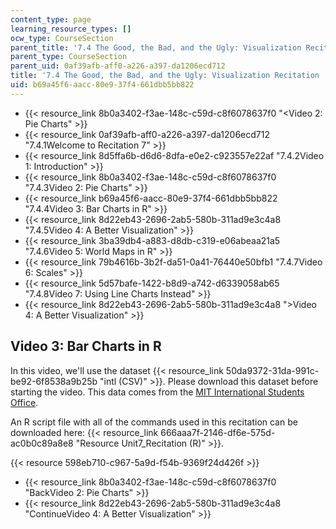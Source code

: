 ```yaml
---
content_type: page
learning_resource_types: []
ocw_type: CourseSection
parent_title: '7.4 The Good, the Bad, and the Ugly: Visualization Recitation  (Recitation)'
parent_type: CourseSection
parent_uid: 0af39afb-aff0-a226-a397-da1206ecd712
title: '7.4 The Good, the Bad, and the Ugly: Visualization Recitation  (Recitation)'
uid: b69a45f6-aacc-80e9-37f4-661dbb5bb822
---
```


*   {{< resource_link 8b0a3402-f3ae-148c-c59d-c8f6078637f0 "\<Video 2: Pie Charts" >}}
*   {{< resource_link 0af39afb-aff0-a226-a397-da1206ecd712 "7.4.1Welcome to Recitation 7" >}}
*   {{< resource_link 8d5ffa6b-d6d6-8dfa-e0e2-c923557e22af "7.4.2Video 1: Introduction" >}}
*   {{< resource_link 8b0a3402-f3ae-148c-c59d-c8f6078637f0 "7.4.3Video 2: Pie Charts" >}}
*   {{< resource_link b69a45f6-aacc-80e9-37f4-661dbb5bb822 "7.4.4Video 3: Bar Charts in R" >}}
*   {{< resource_link 8d22eb43-2696-2ab5-580b-311ad9e3c4a8 "7.4.5Video 4: A Better Visualization" >}}
*   {{< resource_link 3ba39db4-a883-d8db-c319-e06abeaa21a5 "7.4.6Video 5: World Maps in R" >}}
*   {{< resource_link 79b4616b-3b2f-da51-0a41-76440e50bfb1 "7.4.7Video 6: Scales" >}}
*   {{< resource_link 5d57bafe-1422-b8d9-a742-d6339058ab65 "7.4.8Video 7: Using Line Charts Instead" >}}
*   {{< resource_link 8d22eb43-2696-2ab5-580b-311ad9e3c4a8 "\>Video 4: A Better Visualization" >}}

Video 3: Bar Charts in R
------------------------

In this video, we'll use the dataset {{< resource_link 50da9372-31da-991c-be92-6f8538a9b25b "intl (CSV)" >}}. Please download this dataset before starting the video. This data comes from the [MIT International Students Office](http://web.mit.edu/iso/).

An R script file with all of the commands used in this recitation can be downloaded here: {{< resource_link 666aaa7f-2146-df6e-575d-ac0b0c89a8e8 "Resource Unit7\_Recitation (R)" >}}.

{{< resource 598eb710-c967-5a9d-f54b-9369f24d426f >}}

*   {{< resource_link 8b0a3402-f3ae-148c-c59d-c8f6078637f0 "BackVideo 2: Pie Charts" >}}
*   {{< resource_link 8d22eb43-2696-2ab5-580b-311ad9e3c4a8 "ContinueVideo 4: A Better Visualization" >}}